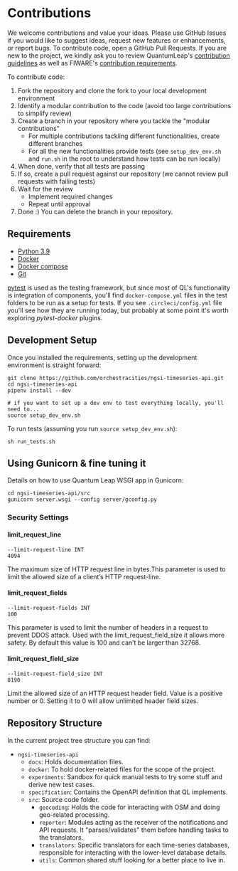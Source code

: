 # Contributions

We welcome contributions and value your ideas. Please use GitHub Issues
if you would like to suggest ideas, request new features or enhancements,
or report bugs. To contribute code, open a GitHub Pull Requests. If you
are new to the project, we kindly ask you to review QuantumLeap's
[contribution guidelines][contrib] as well as FIWARE's [contribution
requirements][fiware-contrib].

To contribute code:

1. Fork the repository and clone the fork to your local development environment
1. Identify a modular contribution to the code (avoid too large contributions
    to simplify review)
1. Create a branch in your repository where you tackle the "modular
contributions"
   - For multiple contributions tackling different functionalities, create
   different branches
   - For all the new functionalities provide tests (see `setup_dev_env.sh`
   and `run.sh` in the root to understand how tests can be run locally)
1. When done, verify that all tests are passing
1. If so, create a pull request against our repository (we cannot review pull
   requests with failing tests)
1. Wait for the review
   - Implement required changes
   - Repeat until approval
1. Done :) You can delete the branch in your repository.

## Requirements

* [Python 3.9](https://docs.python-guide.org/starting/installation/)
* [Docker](https://docs.docker.com/get-docker/)
* [Docker compose](https://docs.docker.com/compose/install/)
* [Git](https://git-scm.com/book/en/v2/Getting-Started-Installing-Git)

[pytest](https://docs.pytest.org/en/latest/) is used as the testing framework,
but since most of QL's functionality is integration of components, you'll find
`docker-compose.yml` files in the test folders to be run as a setup for tests.
If you see `.circleci/config.yml` file you'll see how they are running today, but
probably at some point it's worth exploring *pytest-docker* plugins.

## Development Setup

Once you installed the requirements, setting up the development environment
is straight forward:

```
git clone https://github.com/orchestracities/ngsi-timeseries-api.git
cd ngsi-timeseries-api
pipenv install --dev

# if you want to set up a dev env to test everything locally, you'll need to...
source setup_dev_env.sh
```

To run tests (assuming you run `source setup_dev_env.sh`):

```
sh run_tests.sh
```

## Using Gunicorn & fine tuning it

Details on how to use Quantum Leap WSGI app in Gunicorn:

```
cd ngsi-timeseries-api/src
gunicorn server.wsgi --config server/gconfig.py
```
### Security Settings

#### limit_request_line
```
--limit-request-line INT
4094
```
The maximum size of HTTP request line in bytes.This parameter is used to limit the allowed size of a 
client’s HTTP request-line.

#### limit_request_fields

```
--limit-request-fields INT
100
```

This parameter is used to limit the number of headers in a request to prevent DDOS attack. 
Used with the limit_request_field_size it allows more safety. By default this value is 100 and can’t be larger than 32768.

#### limit_request_field_size

```
--limit-request-field_size INT
8190
```
Limit the allowed size of an HTTP request header field.
Value is a positive number or 0. Setting it to 0 will allow unlimited header field sizes.

## Repository Structure

In the current project tree structure you can find:

- `ngsi-timeseries-api`
    - `docs`: Holds documentation files.
    - `docker`: To hold docker-related files for the scope of the project.
    - `experiments`: Sandbox for quick manual tests to try some stuff and
    derive new test cases.
    - `specification`: Contains the OpenAPI definition that QL implements.
    - `src`: Source code folder.
        - `geocoding`: Holds the code for interacting with OSM and doing geo-related processing.
        - `reporter`: Modules acting as the receiver of the notifications and API requests. It "parses/validates" them before handling tasks to the translators.
        - `translators`: Specific translators for each time-series databases,
        responsible for interacting with the lower-level database details.
        - `utils`: Common shared stuff looking for a better place to live in.




[contrib]: https://github.com/orchestracities/ngsi-timeseries-api/blob/master/CONTRIBUTING.md
    "Contributing to QuantumLeap"
[fiware-contrib]: https://github.com/FIWARE/contribution-requirements/
    "FIWARE Platform Contribution Requirements"
